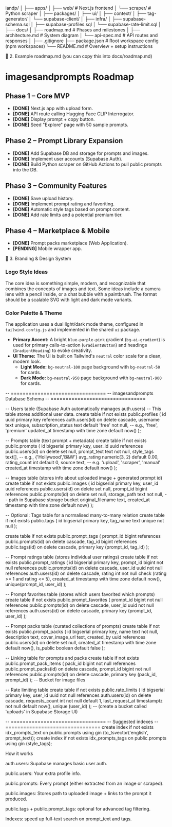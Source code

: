 iandp/
│
├── apps/
│   ├── web/      # Next.js frontend
│   └── scraper/  # Python scraper
│
├── packages/
│   ├── ui/
│   ├── context/
│   ├── tag-generator/
│   └── supabase-client/
│
├── infra/
│   ├── supabase-schema.sql
│   ├── supabase-profiles.sql
│   └── supabase-rate-limit.sql
│
├── docs/
│   ├── roadmap.md             # Phases and milestones
│   ├── architecture.md        # System diagram
│   └── api-spec.md            # API routes and responses
│
├── .gitignore
├── package.json               # Root workspace config (npm workspaces)
└── README.md                  # Overview + setup instructions

📑 2. Example roadmap.md (you can copy this into docs/roadmap.md)

# imagesandprompts Roadmap

## Phase 1 – Core MVP
- **[DONE]** Next.js app with upload form.
- **[DONE]** API route calling Hugging Face CLIP Interrogator.
- **[DONE]** Display prompt + copy button.
- **[DONE]** Seed "Explore" page with 50 sample prompts.

## Phase 2 – Prompt Library Expansion
- **[DONE]** Add Supabase DB and storage for prompts and images.
- **[DONE]** Implement user accounts (Supabase Auth).
- **[DONE]** Build Python scraper on GitHub Actions to pull public prompts into the DB.

## Phase 3 – Community Features
- **[DONE]** Save upload history.
- **[DONE]** Implement prompt rating and favoriting.
- **[DONE]** Automatic style tags based on prompt content.
- **[DONE]** Add rate limits and a potential premium tier.

## Phase 4 – Marketplace & Mobile
- **[DONE]** Prompt packs marketplace (Web Application).
- **[PENDING]** Mobile wrapper app.


🎨 3. Branding & Design System

### Logo Style Ideas
The core idea is something simple, modern, and recognizable that combines the concepts of images and text. Some ideas include a camera lens with a pencil inside, or a chat bubble with a paintbrush. The format should be a scalable SVG with light and dark mode variants.

### Color Palette & Theme
The application uses a dual light/dark mode theme, configured in `tailwind.config.js` and implemented in the shared `ui` package.

- **Primary Accent:** A bright `blue-purple-pink` gradient (`bg-ai-gradient`) is used for primary calls-to-action (`GradientButton`) and headings (`GradientHeading`) to evoke creativity.
- **UI Theme:** The UI is built on Tailwind's `neutral` color scale for a clean, modern look.
  - **Light Mode:** `bg-neutral-100` page background with `bg-neutral-50` for cards.
  - **Dark Mode:** `bg-neutral-950` page background with `bg-neutral-900` for cards.

-- ================================
-- imagesandprompts Database Schema
-- ================================

-- Users table (Supabase Auth automatically manages auth.users)
-- This table stores additional user data.
create table if not exists public.profiles (
  id uuid primary key references auth.users(id) on delete cascade,
  username text unique,
  subscription_status text default 'free' not null, -- e.g., 'free', 'premium'
  updated_at timestamp with time zone default now()
);

-- Prompts table (text prompt + metadata)
create table if not exists public.prompts (
  id bigserial primary key,
  user_id uuid references public.users(id) on delete set null,
  prompt_text text not null,
  style_tags text[],               -- e.g., {'Hollywood','B&W'}
  avg_rating numeric(3, 2) default 0.00,
  rating_count int default 0,
  source text,                     -- e.g. 'upload', 'scraper', 'manual'
  created_at timestamp with time zone default now()
);

-- Images table (stores info about uploaded image + generated prompt id)
create table if not exists public.images (
  id bigserial primary key,
  user_id uuid references public.users(id) on delete set null,
  prompt_id bigint references public.prompts(id) on delete set null,
  storage_path text not null,      -- path in Supabase storage bucket
  original_filename text,
  created_at timestamp with time zone default now()
);

-- Optional: Tags table for a normalised many-to-many relation
create table if not exists public.tags (
  id bigserial primary key,
  tag_name text unique not null
);

create table if not exists public.prompt_tags (
  prompt_id bigint references public.prompts(id) on delete cascade,
  tag_id bigint references public.tags(id) on delete cascade,
  primary key (prompt_id, tag_id)
);

-- Prompt ratings table (stores individual user ratings)
create table if not exists public.prompt_ratings (
  id bigserial primary key,
  prompt_id bigint not null references public.prompts(id) on delete cascade,
  user_id uuid not null references auth.users(id) on delete cascade,
  rating int not null check (rating >= 1 and rating <= 5),
  created_at timestamp with time zone default now(),
  unique(prompt_id, user_id)
);

-- Prompt favorites table (stores which users favorited which prompts)
create table if not exists public.prompt_favorites (
  prompt_id bigint not null references public.prompts(id) on delete cascade,
  user_id uuid not null references auth.users(id) on delete cascade,
  primary key (prompt_id, user_id)
);

-- Prompt packs table (curated collections of prompts)
create table if not exists public.prompt_packs (
  id bigserial primary key,
  name text not null,
  description text,
  cover_image_url text,
  created_by uuid references public.users(id) on delete set null,
  created_at timestamp with time zone default now(),
  is_public boolean default false
);

-- Linking table for prompts and packs
create table if not exists public.prompt_pack_items (
  pack_id bigint not null references public.prompt_packs(id) on delete cascade,
  prompt_id bigint not null references public.prompts(id) on delete cascade,
  primary key (pack_id, prompt_id)
);
-- Bucket for image files

-- Rate limiting table
create table if not exists public.rate_limits (
  id bigserial primary key,
  user_id uuid not null references auth.users(id) on delete cascade,
  requests_count int not null default 1,
  last_request_at timestamptz not null default now(),
  unique (user_id)
);
-- (create a bucket called 'uploads' in Supabase Storage UI)

-- ================================
-- Suggested indexes
-- ================================
create index if not exists idx_prompts_text on public.prompts using gin (to_tsvector('english', prompt_text));
create index if not exists idx_prompts_tags on public.prompts using gin (style_tags);


How it works

auth.users: Supabase manages basic user auth.

public.users: Your extra profile info.

public.prompts: Every prompt (either extracted from an image or scraped).

public.images: Stores path to uploaded image + links to the prompt it produced.

public.tags + public.prompt_tags: optional for advanced tag filtering.

Indexes: speed up full-text search on prompt_text and tags.
